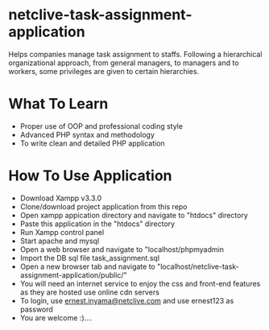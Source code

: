 # netclive-task-assignment-application
Helps companies manage task assignment to staffs. Following a hierarchical organizational approach, from general managers, to managers and to workers, some privileges are given to certain hierarchies.

# What To Learn
* Proper use of OOP and professional coding style
* Advanced PHP syntax and methodology
* To write clean and detailed PHP application

# How To Use Application
* Download Xampp v3.3.0
* Clone/download project application from this repo
* Open xampp appication directory and navigate to "htdocs" directory
* Paste this application in the "htdocs" directory
* Run Xampp control panel
* Start apache and mysql
* Open a web browser and navigate to "localhost/phpmyadmin
* Import the DB sql file task_assignment.sql
* Open a new browser tab and navigate to "localhost/netclive-task-assignment-application/public/"
* You will need an internet service to enjoy the css and front-end features as they are hosted use online cdn servers
* To login, use ernest.inyama@netclive.com and use ernest123 as password 
* You are welcome :)....
